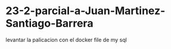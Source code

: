 # 23-2-parcial-a-Juan-Martinez-Santiago-Barrera
levantar la palicacion con el docker file de  my sql
